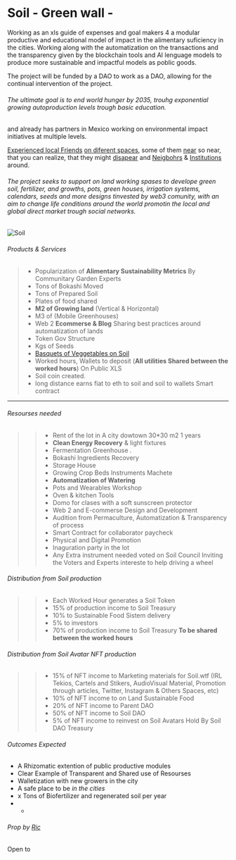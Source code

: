 # Soil - Green wall - 

Working as an xls guide of expenses and goal makers 
4 a modular productive and educational model of impact in the alimentary suficiency in the cities.
Working along with the automatization on the transactions and the transparency given by the blockchain tools and AI lenguage models to produce more sustainable and impactful models as poblic goods.

The project will be funded by a DAO to work as a DAO, allowing for the continual intervention of the project. 
###### The ultimate goal is to end world hunger by 2035, trouhg exponential growing autoproduction levels trough basic education.

 and already has partners in Mexico working on environmental impact initiatives at multiple levels. 

[Experienced local Friends](https://www.facebook.com/Kuau8) [on diferent spaces](https://www.facebook.com/ParqueAgroecologicoZapopan), some of them [near](https://www.facebook.com/Huertotodos) so near, that you can realize, that they might [dis](https://www.youtube.com/watch?v=N_i0BFeQCcI&ab_channel=GetUp%21Australia)[ap](https://www.youtube.com/watch?v=N_i0BFeQCcI&ab_channel=GetUp%21Australia)[ear](https://www.youtube.com/watch?v=N_i0BFeQCcI&ab_channel=GetUp%21Australia) and [Neigbohrs](https://www.facebook.com/profile.php?id=100082261474515) & [Institutions](https://www.facebook.com/IESDHS) around. 
###### The project seeks to support on land working spases to develope green soil, fertilizer, and growths, pots, green houses, irrigation systems, calendars, seeds and more designs tinvested by web3 comunity, with an aim to change life conditions around the world promotin the local and global direct market trough social networks.

![Soil](https://user-images.githubusercontent.com/38388270/209252780-9fb7a61d-787a-4360-843c-c6dd88117621.png)

###### Products & Services
> + Popularization of **Alimentary Sustainability Metrics** By Communitary Garden Experts
> + Tons of Bokashi Moved
> + Tons of Prepared Soil
> + Plates of food shared
> + **M2 of Growing land** (Vertical & Horizontal)
> + M3 of (Mobile Greenhouses)
> + Web 2 **Ecommerse & Blog** Sharing best practices around automatization of lands
> + Token Gov Structure
> + Kgs of Seeds
> + [Basquets of Veggetables on Soil](https://www.instagram.com/p/Cmg3fVCOWPV/)
> + Worked hours, Wallets to deposit (**All utilities Shared between the worked hours**) On Public XLS
> + Soil coin created. 
> + long distance earns fiat to eth to soil and soil to wallets Smart contract

---

###### Resourses needed

>>+ Rent of the lot in A city dowtown 30*30 m2 1 years
>>+ **Clean Energy Recovery** & light fixtures 
>>+ Fermentation Greenhouse .
>>+ Bokashi Ingredients Recovery
>>+ Storage House 
>>+ Growing Crop Beds Instruments Machete 
>>+ **Automatization of Watering** 
>>+ Pots and Wearables Workshop 
>>+ Oven & kitchen Tools 
>>+ Domo for clases with a soft sunscreen protector 
>>+ Web 2 and E-commerse Design and Development 
>>+ Audition from Permaculture, Automatization & Transparency of process
>>+ Smart Contract for collaborator paycheck
>>+ Physical and Digital Promotion
>>+ Inaguration party in the lot
>>+ Any Extra instrument needed voted on Soil Council Inviting the Voters and Experts intereste to help driving a wheel

###### Distribution from Soil production

>>+ Each Worked Hour generates a Soil Token
>>+ 15% of production income to Soil Treasury
>>+ 10% to Sustainable Food Sistem delivery
>>+ 5% to investors
>>+ 70% of production income to Soil Treasury **To be shared between the worked hours**



###### Distribution from Soil Avatar NFT production
>>+ 15% of NFT income to Marketing materials for Soil.wtf (IRL Tekios, Cartels and Stikers, AudioVisual Material, Promotion through articles, Twitter, Instagram & Others Spaces, etc)
>>+ 10% of NFT income to on Land Sustainable Food
>>+ 20% of NFT income to Parent DAO
>>+ 50% of NFT income to Soil DAO
>>+ 5% of NFT income to reinvest on Soil Avatars Hold By Soil DAO Treasury


###### Outcomes Expected
+ A Rhizomatic extention of public productive modules
+ Clear Example of Transparent and Shared use of Resourses
+ Walletization with new growers in the city 
+ A safe place to be *in the cities*
+ x Tons of Biofertilizer and regenerated soil per year
+ +

###### Prop by [Ric](https://twitter.com/richiye)
Open to 
